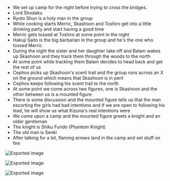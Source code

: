 - We set up camp for the night before trying to cross the bridges.
- Lord Shodaku
- Ryoto Shun is a holy man in the group
- While cooking starts Merric, Skashoon and Toshiro get into a little drinking party and start having a good time
- Merric gets tossed at Toshiro at some point in the night
- Hakuji Saito is the big barbarian in the group and he's the one who tossed Merric
- During the night the sister and her daughter take off and Balam wakes up Skashoon and they track them through the woods to the north
- At some point while tracking them Balam decides to head back and get the rest of us
- Cephos picks up Skashoon's scent trail and the group runs across an X on the ground which means that Skashoon is in peril
- Cephos keeps following his scent trail to the north
- At some point we come across two figures, one is Skashoon and the other between us is a mounted figure
- There is some discussion and the mounted figure tells us that the man escorting the girls had bad intentions and if we are open to following his lead, he will show us what Kizuna's real intentions were
- We come upon a camp and the mounted figure greets a knight and an older gentleman
- The knight is Shiku Furido (Phantom Knight)
- The old man is Senki
- After talking for a bit, flaming arrows land in the camp and set stuff on fire

![Exported image](Exported%20image%2020240830122453-0.png)  

![Exported image](Exported%20image%2020240830122453-1.png)  

![Exported image](Exported%20image%2020240830122453-2.png)